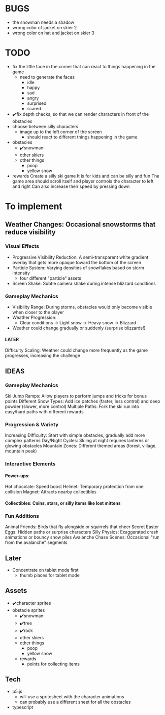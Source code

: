 # BUGS
- the snowman needs a shadow
- wrong color of jacket on skier 2
- wrong color on hat and jacket on skier 3

# TODO
- fix the little face in the corner that can react to things happening in the game
  - need to generate the faces
    - idle
    - happy
    - sad
    - angry
    - surprised
    - scared
- ✔️fix depth checks, so that we can render characters in front of the obstacles
- choose between silly characters
  - image up to the left corner of the screen
    - should react to different things happening in the game
- obstacles
    - ✔️snowman
    - other skiers
    - other things 
      - poop
      - yellow snow
- rewards
Create a silly ski game
It is for kids and can be silly and fun
The game area should scroll itself and player controls the character to left and right
Can also increase their speed by pressing down

# To implement
## Weather Changes: Occasional snowstorms that reduce visibility
### Visual Effects
- Progressive Visibility Reduction: A semi-transparent white gradient overlay that gets more opaque toward the bottom of the screen
- Particle System: Varying densities of snowflakes based on storm intensity
  - four different "particle" assets
- Screen Shake: Subtle camera shake during intense blizzard conditions
### Gameplay Mechanics
- Visibility Range: During storms, obstacles would only become visible when closer to the player
- Weather Progression:
  - Clear conditions → Light snow → Heavy snow → Blizzard
- Weather could change gradually or suddenly (surprise blizzards!)
#### LATER
Difficulty Scaling: Weather could change more frequently as the game progresses, increasing the challenge

## IDEAS
### Gameplay Mechanics
Ski Jump Ramps: Allow players to perform jumps and tricks for bonus points
Different Snow Types: Add ice patches (faster, less control) and deep powder (slower, more control)
Multiple Paths: Fork the ski run into easy/hard paths with different rewards
### Progression & Variety
Increasing Difficulty: Start with simple obstacles, gradually add more complex patterns
Day/Night Cycles: Skiing at night requires lanterns or glowing obstacles
Mountain Zones: Different themed areas (forest, village, mountain peak)
### Interactive Elements
#### Power-ups:
Hot chocolate: Speed boost
Helmet: Temporary protection from one collision
Magnet: Attracts nearby collectibles
#### Collectibles: Coins, stars, or silly items like lost mittens
### Fun Additions
Animal Friends: Birds that fly alongside or squirrels that cheer
Secret Easter Eggs: Hidden paths or surprise characters
Silly Physics: Exaggerated crash animations or bouncy snow piles
Avalanche Chase Scenes: Occasional "run from the avalanche" segments


## Later
- Concentrate on tablet mode first
  - thumb places for tablet mode



## Assets
- ✔️character sprites
- obstacle sprites
  - ✔️snowman
  - ✔️tree
  - ✔️rock
  - other skiers
  - other things 
    - poop
    - yellow snow
  - rewards
    - points for collecting items


## Tech
- p5.js
  - will use a spritesheet with the character animations
  - can probably use a different sheet for all the obstacles
- typescript